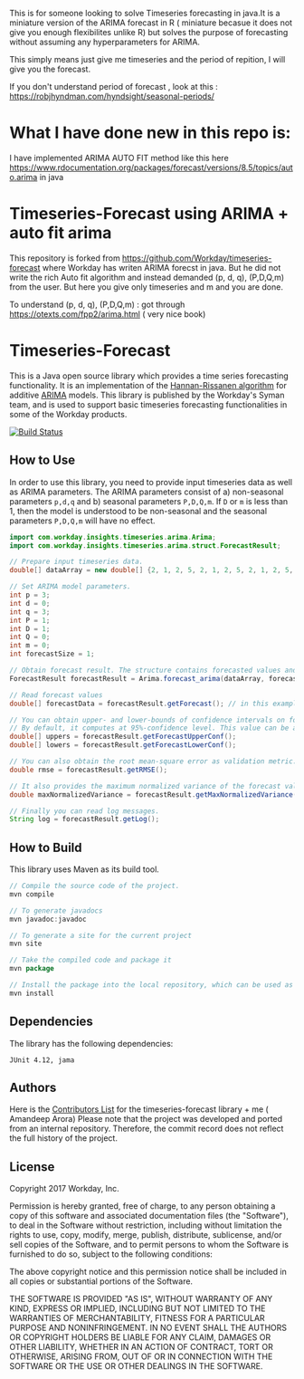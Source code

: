 This is for someone looking to solve Timeseries forecasting in java.It is a miniature version of the ARIMA forecast in R ( miniature becasue it does not give you enough flexibilites unlike R) but solves the purpose of forecasting without assuming any hyperparameters for ARIMA. 

This simply means just give me timeseries and the period of repition, I will give you the forecast.

If you don't understand period of forecast , look at this : https://robjhyndman.com/hyndsight/seasonal-periods/

# What I have done new in this repo is:

I have implemented ARIMA AUTO FIT method like this here https://www.rdocumentation.org/packages/forecast/versions/8.5/topics/auto.arima in java

# Timeseries-Forecast using ARIMA + auto fit arima
This repository is forked from https://github.com/Workday/timeseries-forecast where Workday has writen ARIMA forecst in java.
But he did not write the rich Auto fit algorithm and instead demanded (p, d, q), (P,D,Q,m) from the user.
But here you give only timeseries and m and you are done.

To understand (p, d, q), (P,D,Q,m) : got through https://otexts.com/fpp2/arima.html ( very nice book) 


# Timeseries-Forecast

This is a Java open source library which provides a time series forecasting functionality. It is an implementation of the [Hannan-Rissanen algorithm](http://www.jstor.org/stable/2241884?seq=1#page_scan_tab_contents "Paper") for additive [ARIMA](https://en.wikipedia.org/wiki/Autoregressive_integrated_moving_average "Wiki") models. This library is published by the Workday's Syman team, and is used to support basic timeseries forecasting functionalities in some of the Workday products.

[![Build Status](https://travis-ci.org/Workday/timeseries-forecast.svg?branch=master)](https://travis-ci.org/Workday/timeseries-forecast)

How to Use
---

In order to use this library, you need to provide input timeseries data as well as ARIMA parameters. The ARIMA parameters consist of a) non-seasonal parameters `p,d,q` and b) seasonal parameters `P,D,Q,m`. If `D` or `m` is less than 1, then the model is understood to be non-seasonal and the seasonal parameters `P,D,Q,m` will have no effect.

```java
import com.workday.insights.timeseries.arima.Arima;
import com.workday.insights.timeseries.arima.struct.ForecastResult;

// Prepare input timeseries data.
double[] dataArray = new double[] {2, 1, 2, 5, 2, 1, 2, 5, 2, 1, 2, 5, 2, 1, 2, 5};

// Set ARIMA model parameters.
int p = 3;
int d = 0;
int q = 3;
int P = 1;
int D = 1;
int Q = 0;
int m = 0;
int forecastSize = 1;

// Obtain forecast result. The structure contains forecasted values and performance metric etc.
ForecastResult forecastResult = Arima.forecast_arima(dataArray, forecastSize, p, d, q, P, D, Q, m);

// Read forecast values
double[] forecastData = forecastResult.getForecast(); // in this example, it will return { 2 }

// You can obtain upper- and lower-bounds of confidence intervals on forecast values.
// By default, it computes at 95%-confidence level. This value can be adjusted in ForecastUtil.java
double[] uppers = forecastResult.getForecastUpperConf();
double[] lowers = forecastResult.getForecastLowerConf();

// You can also obtain the root mean-square error as validation metric.
double rmse = forecastResult.getRMSE();

// It also provides the maximum normalized variance of the forecast values and their confidence interval.
double maxNormalizedVariance = forecastResult.getMaxNormalizedVariance();

// Finally you can read log messages.
String log = forecastResult.getLog();
```

How to Build
---
This library uses Maven as its build tool.

```java
// Compile the source code of the project.
mvn compile

// To generate javadocs
mvn javadoc:javadoc

// To generate a site for the current project
mvn site

// Take the compiled code and package it
mvn package

// Install the package into the local repository, which can be used as a dependency in other projects locally.
mvn install
```

Dependencies
---

The library has the following dependencies:
```
JUnit 4.12, jama
```

Authors
---

Here is the [Contributors List](CONTRIBUTORS.md) for the timeseries-forecast library + me ( Amandeep Arora)
Please note that the project was developed and ported from an internal repository. Therefore, the commit record does not reflect the full history of the project.

License
---

Copyright 2017 Workday, Inc.

Permission is hereby granted, free of charge, to any person obtaining a copy of this software and associated documentation files (the "Software"), to deal in the Software without restriction, including without limitation the rights to use, copy, modify, merge, publish, distribute, sublicense, and/or sell copies of the Software, and to permit persons to whom the Software is furnished to do so, subject to the following conditions:

The above copyright notice and this permission notice shall be included in all copies or substantial portions of the Software.

THE SOFTWARE IS PROVIDED "AS IS", WITHOUT WARRANTY OF ANY KIND, EXPRESS OR IMPLIED, INCLUDING BUT NOT LIMITED TO THE WARRANTIES OF MERCHANTABILITY, FITNESS FOR A PARTICULAR PURPOSE AND NONINFRINGEMENT. IN NO EVENT SHALL THE AUTHORS OR COPYRIGHT HOLDERS BE LIABLE FOR ANY CLAIM, DAMAGES OR OTHER LIABILITY, WHETHER IN AN ACTION OF CONTRACT, TORT OR OTHERWISE, ARISING FROM, OUT OF OR IN CONNECTION WITH THE SOFTWARE OR THE USE OR OTHER DEALINGS IN THE SOFTWARE.
